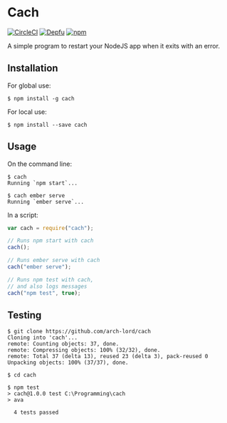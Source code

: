 # Cach
[![CircleCI](https://img.shields.io/circleci/project/github/arch-lord/cach/master.svg?style=flat-square)](https://circleci.com/gh/arch-lord/cach)
[![Depfu](https://img.shields.io/depfu/arch-lord/cach.svg?style=flat-square)](https://depfu.com/repos/arch-lord/cach) 
[![npm](https://img.shields.io/npm/v/cach.svg?style=flat-square)](https://www.npmjs.com/package/cach)

A simple program to restart your NodeJS app when it exits with an error.

## Installation

For global use:  
```
$ npm install -g cach
```

For local use:
```
$ npm install --save cach
```

## Usage

On the command line:
```
$ cach
Running `npm start`...

$ cach ember serve
Running `ember serve`...
```

In a script:
```javascript
var cach = require("cach");

// Runs npm start with cach
cach();

// Runs ember serve with cach
cach("ember serve");

// Runs npm test with cach,
// and also logs messages
cach("npm test", true);
```

## Testing

```
$ git clone https://github.com/arch-lord/cach
Cloning into 'cach'...
remote: Counting objects: 37, done.
remote: Compressing objects: 100% (32/32), done.
remote: Total 37 (delta 13), reused 23 (delta 3), pack-reused 0
Unpacking objects: 100% (37/37), done.

$ cd cach

$ npm test
> cach@1.0.0 test C:\Programming\cach
> ava

  4 tests passed
```